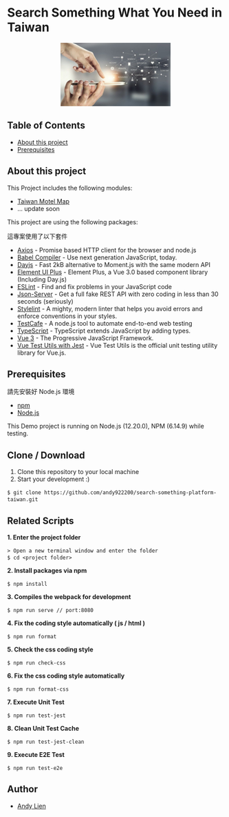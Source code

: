# Search Something What You Need in Taiwan

<p align="center">
    <img src="./iconForReadme.jpg" alt="logo" width="256" height="147">
</p>

## Table of Contents
- [About this project](#about-this-project)
- [Prerequisites](#prerequisites)

## About this project 
<p>This Project includes the following modules:</p>
<ul>
    <li>
        <a href="https://andy922200.github.io/search-something-platform-taiwan">
            Taiwan Motel Map
        </a>
    </li>
    <li>... update soon</li>
</ul>

<p>This project are using the following packages:</p>
<p>這專案使用了以下套件</p>

- [Axios](https://github.com/axios/axios) - Promise based HTTP client for the browser and node.js
- [Babel Compiler](https://babeljs.io/) - Use next generation JavaScript, today.
- [Dayjs](https://day.js.org/) - Fast 2kB alternative to Moment.js with the same modern API
- [Element UI Plus](https://element-plus.org/#/en-US) - Element Plus, a Vue 3.0 based component library (Including Day.js)
- [ESLint](https://eslint.org/) - Find and fix problems in your JavaScript code
- [Json-Server](https://github.com/typicode/json-server) - Get a full fake REST API with zero coding in less than 30 seconds (seriously)
- [Stylelint](https://stylelint.io/) - A mighty, modern linter that helps you avoid errors and enforce conventions in your styles.
- [TestCafe](https://devexpress.github.io/testcafe/) - A node.js tool to automate
end-to-end web testing
- [TypeScript](https://www.typescriptlang.org/) - TypeScript extends JavaScript by adding types.
- [Vue 3](https://v3.vuejs.org/) - The Progressive JavaScript Framework.
- [Vue Test Utils with Jest](https://vue-test-utils.vuejs.org/guides/) - Vue Test Utils is the official unit testing utility library for Vue.js.

## Prerequisites
<p>請先安裝好 Node.js 環境</p>

- [npm](https://www.npmjs.com/get-npm)
- [Node.js](https://nodejs.org/en/download/)

This Demo project is running on Node.js (12.20.0), NPM (6.14.9) while testing.

## Clone / Download
1. Clone this repository to your local machine
2. Start your development :)

```
$ git clone https://github.com/andy922200/search-something-platform-taiwan.git
```

## Related Scripts

**1. Enter the project folder**
```
> Open a new terminal window and enter the folder
$ cd <project folder>
```
**2. Install packages via npm**
```
$ npm install
```
**3. Compiles the webpack for development**
```
$ npm run serve // port:8080
```
**4. Fix the coding style automatically ( js / html )**
```
$ npm run format
```
**5. Check the css coding style**
```
$ npm run check-css
```

**6. Fix the css coding style automatically**
```
$ npm run format-css
```

**7. Execute Unit Test**
```
$ npm run test-jest
```

**8. Clean Unit Test Cache**
```
$ npm run test-jest-clean
```
**9. Execute E2E Test**
```
$ npm run test-e2e
```

## Author
- [Andy Lien](https://github.com/andy922200)
